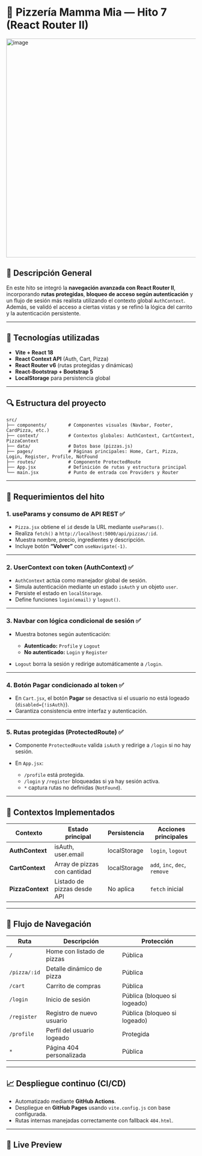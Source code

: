 # 🍕 Pizzería Mamma Mia — Hito 7 (React Router II)

<img width="912" height="582" alt="image" src="https://github.com/user-attachments/assets/ab28a661-0255-4b64-a67d-5d64c755f45d" />

## 🔖 Descripción General

En este hito se integró la **navegación avanzada con React Router II**, incorporando **rutas protegidas**, **bloqueo de acceso según autenticación** y un flujo de sesión más realista utilizando el contexto global `AuthContext`. Además, se validó el acceso a ciertas vistas y se refinó la lógica del carrito y la autenticación persistente.

---

## 🚀 Tecnologías utilizadas

* **Vite + React 18**
* **React Context API** (Auth, Cart, Pizza)
* **React Router v6** (rutas protegidas y dinámicas)
* **React-Bootstrap + Bootstrap 5**
* **LocalStorage** para persistencia global

---

## 🔍 Estructura del proyecto

```
src/
├── components/        # Componentes visuales (Navbar, Footer, CardPizza, etc.)
├── context/           # Contextos globales: AuthContext, CartContext, PizzaContext
├── data/              # Datos base (pizzas.js)
├── pages/             # Páginas principales: Home, Cart, Pizza, Login, Register, Profile, NotFound
├── routes/            # Componente ProtectedRoute
├── App.jsx            # Definición de rutas y estructura principal
└── main.jsx           # Punto de entrada con Providers y Router
```

---

## 🔹 Requerimientos del hito

### 1. **useParams y consumo de API REST** ✅

* `Pizza.jsx` obtiene el `id` desde la URL mediante `useParams()`.
* Realiza `fetch()` a `http://localhost:5000/api/pizzas/:id`.
* Muestra nombre, precio, ingredientes y descripción.
* Incluye botón **“Volver”** con `useNavigate(-1)`.

---

### 2. **UserContext con token (AuthContext)** ✅

* `AuthContext` actúa como manejador global de sesión.
* Simula autenticación mediante un estado `isAuth` y un objeto `user`.
* Persiste el estado en `localStorage`.
* Define funciones `login(email)` y `logout()`.

---

### 3. **Navbar con lógica condicional de sesión** ✅

* Muestra botones según autenticación:

  * **Autenticado:** `Profile` y `Logout`
  * **No autenticado:** `Login` y `Register`
* `Logout` borra la sesión y redirige automáticamente a `/login`.

---

### 4. **Botón Pagar condicionado al token** ✅

* En `Cart.jsx`, el botón **Pagar** se desactiva si el usuario no está logeado (`disabled={!isAuth}`).
* Garantiza consistencia entre interfaz y autenticación.

---

### 5. **Rutas protegidas (ProtectedRoute)** ✅

* Componente `ProtectedRoute` valida `isAuth` y redirige a `/login` si no hay sesión.
* En `App.jsx`:

  * `/profile` está protegida.
  * `/login` y `/register` bloqueadas si ya hay sesión activa.
  * `*` captura rutas no definidas (`NotFound`).

---

## 🔑 Contextos Implementados

| Contexto         | Estado principal             | Persistencia | Acciones principales          |
| ---------------- | ---------------------------- | ------------ | ----------------------------- |
| **AuthContext**  | isAuth, user.email           | localStorage | `login`, `logout`             |
| **CartContext**  | Array de pizzas con cantidad | localStorage | `add`, `inc`, `dec`, `remove` |
| **PizzaContext** | Listado de pizzas desde API  | No aplica    | `fetch` inicial               |

---

## 💼 Flujo de Navegación

| Ruta         | Descripción                | Protección                   |
| ------------ | -------------------------- | ---------------------------- |
| `/`          | Home con listado de pizzas | Pública                      |
| `/pizza/:id` | Detalle dinámico de pizza  | Pública                      |
| `/cart`      | Carrito de compras         | Pública                      |
| `/login`     | Inicio de sesión           | Pública (bloqueo si logeado) |
| `/register`  | Registro de nuevo usuario  | Pública (bloqueo si logeado) |
| `/profile`   | Perfil del usuario logeado | Protegida                    |
| `*`          | Página 404 personalizada   | Pública                      |

---

## 📈 Despliegue continuo (CI/CD)

* Automatizado mediante **GitHub Actions**.
* Despliegue en **GitHub Pages** usando `vite.config.js` con base configurada.
* Rutas internas manejadas correctamente con fallback `404.html`.

---

## 📱 Live Preview

